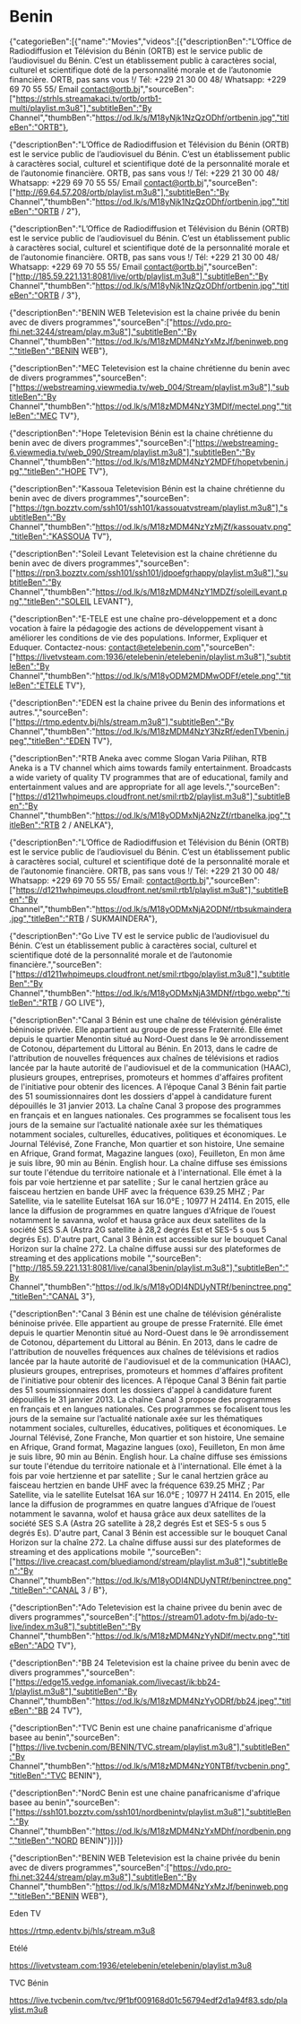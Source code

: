 # Benin
{"categorieBen":[{"name":"Movies","videos":[{"descriptionBen":"L’Office de Radiodiffusion et Télévision du Bénin (ORTB) est le service public de l’audiovisuel du Bénin. C’est un établissement public à caractères social, culturel et scientifique doté de la personnalité morale et de l’autonomie financière. ORTB, pas sans vous !/ Tél: +229 21 30 00 48/ Whatsapp: +229 69 70 55 55/ Email contact@ortb.bj","sourceBen":["https://strhls.streamakaci.tv/ortb/ortb1-multi/playlist.m3u8"],"subtitleBen":"By Channel","thumbBen":"https://od.lk/s/M18yNjk1NzQzODhf/ortbenin.jpg","titleBen":"ORTB"},

{"descriptionBen":"L’Office de Radiodiffusion et Télévision du Bénin (ORTB) est le service public de l’audiovisuel du Bénin. C’est un établissement public à caractères social, culturel et scientifique doté de la personnalité morale et de l’autonomie financière. ORTB, pas sans vous !/ Tél: +229 21 30 00 48/ Whatsapp: +229 69 70 55 55/ Email contact@ortb.bj","sourceBen":["http://69.64.57.208/ortb/playlist.m3u8"],"subtitleBen":"By Channel","thumbBen":"https://od.lk/s/M18yNjk1NzQzODhf/ortbenin.jpg","titleBen":"ORTB / 2"},

{"descriptionBen":"L’Office de Radiodiffusion et Télévision du Bénin (ORTB) est le service public de l’audiovisuel du Bénin. C’est un établissement public à caractères social, culturel et scientifique doté de la personnalité morale et de l’autonomie financière. ORTB, pas sans vous !/ Tél: +229 21 30 00 48/ Whatsapp: +229 69 70 55 55/ Email contact@ortb.bj","sourceBen":["http://185.59.221.131:8081/live/ortb/playlist.m3u8"],"subtitleBen":"By Channel","thumbBen":"https://od.lk/s/M18yNjk1NzQzODhf/ortbenin.jpg","titleBen":"ORTB / 3"},

{"descriptionBen":"BENIN WEB Teletevision est la chaine privée du benin avec de divers programmes","sourceBen":["https://vdo.pro-fhi.net:3244/stream/play.m3u8"],"subtitleBen":"By Channel","thumbBen":"https://od.lk/s/M18zMDM4NzYxMzJf/beninweb.png","titleBen":"BENIN WEB"},

{"descriptionBen":"MEC Teletevision est la chaine chrétienne du benin avec de divers programmes","sourceBen":["https://webstreaming.viewmedia.tv/web_004/Stream/playlist.m3u8"],"subtitleBen":"By Channel","thumbBen":"https://od.lk/s/M18zMDM4NzY3MDlf/mectel.png","titleBen":"MEC TV"},

{"descriptionBen":"Hope Teletevision Bénin est la chaine chrétienne du benin avec de divers programmes","sourceBen":["https://webstreaming-6.viewmedia.tv/web_090/Stream/playlist.m3u8"],"subtitleBen":"By Channel","thumbBen":"https://od.lk/s/M18zMDM4NzY2MDFf/hopetvbenin.jpg","titleBen":"HOPE TV"},

{"descriptionBen":"Kassoua Teletevision Bénin est la chaine chrétienne du benin avec de divers programmes","sourceBen":["https://tgn.bozztv.com/ssh101/ssh101/kassouatvstream/playlist.m3u8"],"subtitleBen":"By Channel","thumbBen":"https://od.lk/s/M18zMDM4NzYzMjZf/kassouatv.png","titleBen":"KASSOUA TV"},

{"descriptionBen":"Soleil Levant Teletevision est la chaine chrétienne du benin avec de divers programmes","sourceBen":["https://rpn3.bozztv.com/ssh101/ssh101/jdpoefgrhappy/playlist.m3u8"],"subtitleBen":"By Channel","thumbBen":"https://od.lk/s/M18zMDM4NzY1MDZf/soleilLevant.png","titleBen":"SOLEIL LEVANT"},

{"descriptionBen":"E-TELE est une chaîne pro-développement et a donc vocation à faire la pédagogie des actions de développement visant à améliorer les conditions de vie des populations. Informer, Expliquer et Eduquer. Contactez-nous: contact@etelebenin.com","sourceBen":["https://livetvsteam.com:1936/etelebenin/etelebenin/playlist.m3u8"],"subtitleBen":"By Channel","thumbBen":"https://od.lk/s/M18yODM2MDMwODFf/etele.png","titleBen":"ETELE TV"},

{"descriptionBen":"EDEN est la chaine privee du Benin des informations et autres.","sourceBen":["https://rtmp.edentv.bj/hls/stream.m3u8"],"subtitleBen":"By Channel","thumbBen":"https://od.lk/s/M18zMDM4NzY3NzRf/edenTVbenin.jpeg","titleBen":"EDEN TV"},

{"descriptionBen":"RTB Aneka avec comme Slogan Varia Pilihan, RTB Aneka is a TV channel which aims towards family entertainment. Broadcasts a wide variety of quality TV programmes that are of educational, family and entertainment values and are appropriate for all age levels.","sourceBen":["https://d1211whpimeups.cloudfront.net/smil:rtb2/playlist.m3u8"],"subtitleBen":"By Channel","thumbBen":"https://od.lk/s/M18yODMxNjA2NzZf/rtbanelka.jpg","titleBen":"RTB 2 / ANELKA"},

{"descriptionBen":"L’Office de Radiodiffusion et Télévision du Bénin (ORTB) est le service public de l’audiovisuel du Bénin. C’est un établissement public à caractères social, culturel et scientifique doté de la personnalité morale et de l’autonomie financière. ORTB, pas sans vous !/ Tél: +229 21 30 00 48/ Whatsapp: +229 69 70 55 55/ Email: contact@ortb.bj","sourceBen":["https://d1211whpimeups.cloudfront.net/smil:rtb1/playlist.m3u8"],"subtitleBen":"By Channel","thumbBen":"https://od.lk/s/M18yODMxNjA2ODNf/rtbsukmaindera.jpg","titleBen":"RTB / SUKMAINDERA"},

{"descriptionBen":"Go Live TV est le service public de l’audiovisuel du Bénin. C’est un établissement public à caractères social, culturel et scientifique doté de la personnalité morale et de l’autonomie financière.","sourceBen":["https://d1211whpimeups.cloudfront.net/smil:rtbgo/playlist.m3u8"],"subtitleBen":"By Channel","thumbBen":"https://od.lk/s/M18yODMxNjA3MDNf/rtbgo.webp","titleBen":"RTB / GO LIVE"},

{"descriptionBen":"Canal 3 Bénin est une chaîne de télévision généraliste béninoise privée. Elle appartient au groupe de presse Fraternité. Elle émet depuis le quartier Menontin situé au Nord-Ouest dans le 9è arrondissement de Cotonou, département du Littoral au Bénin. En 2013, dans le cadre de l'attribution de nouvelles fréquences aux chaînes de télévisions et radios lancée par la haute autorité de l'audiovisuel et de la communication (HAAC), plusieurs groupes, entreprises, promoteurs et hommes d'affaires profitent de l'initiative pour obtenir des licences. A l’époque Canal 3 Bénin fait partie des 51 soumissionnaires dont les dossiers d'appel à candidature furent dépouillés le 31 janvier 2013. La chaîne Canal 3 propose des programmes en français et en langues nationales. Ces programmes se focalisent tous les jours de la semaine sur l’actualité nationale axée sur les thématiques notamment sociales, culturelles, éducatives, politiques et économiques. Le Journal Télévisé, Zone Franche, Mon quartier et son histoire, Une semaine en Afrique, Grand format, Magazine langues (oxo), Feuilleton, En mon âme je suis libre, 90 min au Bénin. English hour. La chaîne diffuse ses émissions sur toute l'étendue du territoire nationale et à l'international. Elle émet à la fois par voie hertzienne et par satellite ; Sur le canal hertzien grâce au faisceau hertzien en bande UHF avec la fréquence 639.25 MHZ ; Par Satellite, via le satellite Eutelsat 16A sur 16.0°E ; 10977 H 24114. En 2015, elle lance la diffusion de programmes en quatre langues d'Afrique de l’ouest notamment le savanna, wolof et hausa grâce aux deux satellites de la société SES S.A (Astra 2G satellite à 28,2 degrés Est et SES-5 s ous 5 degrés Es). D'autre part, Canal 3 Bénin est accessible sur le bouquet Canal Horizon sur la chaîne 272. La chaîne diffuse aussi sur des plateformes de streaming et des applications mobile ","sourceBen":["http://185.59.221.131:8081/live/canal3benin/playlist.m3u8"],"subtitleBen":"By Channel","thumbBen":"https://od.lk/s/M18yODI4NDUyNTRf/beninctree.png","titleBen":"CANAL 3"},

{"descriptionBen":"Canal 3 Bénin est une chaîne de télévision généraliste béninoise privée. Elle appartient au groupe de presse Fraternité. Elle émet depuis le quartier Menontin situé au Nord-Ouest dans le 9è arrondissement de Cotonou, département du Littoral au Bénin. En 2013, dans le cadre de l'attribution de nouvelles fréquences aux chaînes de télévisions et radios lancée par la haute autorité de l'audiovisuel et de la communication (HAAC), plusieurs groupes, entreprises, promoteurs et hommes d'affaires profitent de l'initiative pour obtenir des licences. A l’époque Canal 3 Bénin fait partie des 51 soumissionnaires dont les dossiers d'appel à candidature furent dépouillés le 31 janvier 2013. La chaîne Canal 3 propose des programmes en français et en langues nationales. Ces programmes se focalisent tous les jours de la semaine sur l’actualité nationale axée sur les thématiques notamment sociales, culturelles, éducatives, politiques et économiques. Le Journal Télévisé, Zone Franche, Mon quartier et son histoire, Une semaine en Afrique, Grand format, Magazine langues (oxo), Feuilleton, En mon âme je suis libre, 90 min au Bénin. English hour. La chaîne diffuse ses émissions sur toute l'étendue du territoire nationale et à l'international. Elle émet à la fois par voie hertzienne et par satellite ; Sur le canal hertzien grâce au faisceau hertzien en bande UHF avec la fréquence 639.25 MHZ ; Par Satellite, via le satellite Eutelsat 16A sur 16.0°E ; 10977 H 24114. En 2015, elle lance la diffusion de programmes en quatre langues d'Afrique de l’ouest notamment le savanna, wolof et hausa grâce aux deux satellites de la société SES S.A (Astra 2G satellite à 28,2 degrés Est et SES-5 s ous 5 degrés Es). D'autre part, Canal 3 Bénin est accessible sur le bouquet Canal Horizon sur la chaîne 272. La chaîne diffuse aussi sur des plateformes de streaming et des applications mobile ","sourceBen":["https://live.creacast.com/bluediamond/stream/playlist.m3u8"],"subtitleBen":"By Channel","thumbBen":"https://od.lk/s/M18yODI4NDUyNTRf/beninctree.png","titleBen":"CANAL 3 / B"},

{"descriptionBen":"Ado Teletevision est la chaine privee du benin avec de divers programmes","sourceBen":["https://stream01.adotv-fm.bj/ado-tv-live/index.m3u8"],"subtitleBen":"By Channel","thumbBen":"https://od.lk/s/M18zMDM4NzYyNDlf/mectv.png","titleBen":"ADO TV"},

{"descriptionBen":"BB 24 Teletevision est la chaine privee du benin avec de divers programmes","sourceBen":["https://edge15.vedge.infomaniak.com/livecast/ik:bb24-1/playlist.m3u8"],"subtitleBen":"By Channel","thumbBen":"https://od.lk/s/M18zMDM4NzYyODRf/bb24.jpeg","titleBen":"BB 24 TV"},

{"descriptionBen":"TVC Benin est une chaine panafricanisme d'afrique basee au benin","sourceBen":["https://live.tvcbenin.com/BENIN/TVC.stream/playlist.m3u8"],"subtitleBen":"By Channel","thumbBen":"https://od.lk/s/M18zMDM4NzY0NTBf/tvcbenin.png","titleBen":"TVC BENIN"},

{"descriptionBen":"NordC Benin est une chaine panafricanisme d'afrique basee au benin","sourceBen":["https://ssh101.bozztv.com/ssh101/nordbenintv/playlist.m3u8"],"subtitleBen":"By Channel","thumbBen":"https://od.lk/s/M18zMDM4NzYxMDhf/nordbenin.png","titleBen":"NORD BENIN"}]}]}

{"descriptionBen":"BENIN WEB Teletevision est la chaine privée du benin avec de divers programmes","sourceBen":["https://vdo.pro-fhi.net:3244/stream/play.m3u8"],"subtitleBen":"By Channel","thumbBen":"https://od.lk/s/M18zMDM4NzYxMzJf/beninweb.png","titleBen":"BENIN WEB"},

Eden TV

https://rtmp.edentv.bj/hls/stream.m3u8

Etélé

https://livetvsteam.com:1936/etelebenin/etelebenin/playlist.m3u8

TVC Bénin

 https://live.tvcbenin.com/tvc/9f1bf009168d01c56794edf2d1a94f83.sdp/playlist.m3u8
